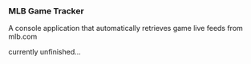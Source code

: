 ### MLB Game Tracker

A console application that automatically retrieves game live feeds from mlb.com

currently unfinished...